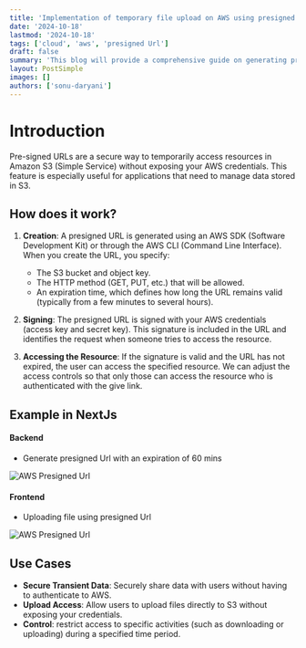 ```yaml
---
title: 'Implementation of temporary file upload on AWS using presigned Url'
date: '2024-10-18'
lastmod: '2024-10-18'
tags: ['cloud', 'aws', 'presigned Url']
draft: false
summary: 'This blog will provide a comprehensive guide on generating presigned URLs for temporary uploads to AWS servers.'
layout: PostSimple
images: []
authors: ['sonu-daryani']
---
```


# Introduction

Pre-signed URLs are a secure way to temporarily access resources in Amazon S3 (Simple Service) without exposing your AWS credentials. This feature is especially useful for applications that need to manage data stored in S3. 

## How does it work?

1. **Creation**: A presigned URL is generated using an AWS SDK (Software Development Kit) or through the AWS CLI (Command Line Interface). 
When you create the URL, you specify:
    -	The S3 bucket and object key.
    -	The HTTP method (GET, PUT, etc.) that will be allowed.
    -	An expiration time, which defines how long the URL remains valid (typically from a few minutes to several hours). 

2. **Signing**: The presigned URL is signed with your AWS credentials (access key and secret key). This signature is included in the URL and identifies the request when someone tries to access the resource. 
3. **Accessing the Resource**: If the signature is valid and the URL has not expired, the user can access the specified resource. We can adjust the access controls so that only those can access the resource who is authenticated with the give link. 

## Example in NextJs

#### **Backend**
- Generate presigned Url with an expiration of 60 mins

![AWS Presigned Url](/static/images/blogs/cloud/aws/implementation-of-temporary-file-upload-on-aws-using-presigned-url/step-1.png 'AWS Presigned Url')

#### **Frontend**
- Uploading file using presigned Url

![AWS Presigned Url](/static/images/blogs/cloud/aws/implementation-of-temporary-file-upload-on-aws-using-presigned-url/step-2.png 'AWS Presigned Url')

## **Use Cases**

-	**Secure Transient Data**: Securely share data with users without having to authenticate to AWS. 
-	**Upload Access**: Allow users to upload files directly to S3 without exposing your credentials.
-	**Control**: restrict access to specific activities (such as downloading or uploading) during a specified time period.
